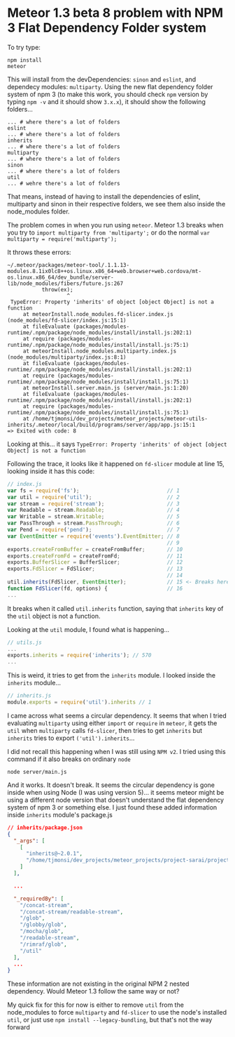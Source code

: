 # Meteor 1.3 beta 8 problem with NPM 3 Flat Dependency Folder system

To try type:
```
npm install
meteor
```

This will install from the devDependencies: `sinon` and `eslint`, and dependecy modules: `multiparty`. Using the new flat dependency folder system of npm 3 (to make this work, you should check `npm` version by typing `npm -v` and it should show `3.x.x`), it should show the following folders...

```
... # where there's a lot of folders
eslint
... # where there's a lot of folders
inherits
... # where there's a lot of folders
multiparty
... # where there's a lot of folders
sinon
... # where there's a lot of folders
util
... # wehre there's a lot of folders
``` 

That means, instead of having to install the dependencies of eslint, multiparty and sinon in their respective folders, we see them also inside the node_modules folder.

The problem comes in when you run using `meteor`. Meteor 1.3 breaks when you try to `import multiparty from 'multiparty';` or do the normal `var multiparty = require('multiparty');`

It throws these errors:

```
~/.meteor/packages/meteor-tool/.1.1.13-modules.8.1ix0lc8++os.linux.x86_64+web.browser+web.cordova/mt-os.linux.x86_64/dev_bundle/server-lib/node_modules/fibers/future.js:267
           throw(ex);
                   ^
 TypeError: Property 'inherits' of object [object Object] is not a function
     at meteorInstall.node_modules.fd-slicer.index.js (node_modules/fd-slicer/index.js:15:1)
     at fileEvaluate (packages/modules-runtime/.npm/package/node_modules/install/install.js:202:1)
     at require (packages/modules-runtime/.npm/package/node_modules/install/install.js:75:1)
     at meteorInstall.node_modules.multiparty.index.js (node_modules/multiparty/index.js:8:1)
     at fileEvaluate (packages/modules-runtime/.npm/package/node_modules/install/install.js:202:1)
     at require (packages/modules-runtime/.npm/package/node_modules/install/install.js:75:1)
     at meteorInstall.server.main.js (server/main.js:1:20)
     at fileEvaluate (packages/modules-runtime/.npm/package/node_modules/install/install.js:202:1)
     at require (packages/modules-runtime/.npm/package/node_modules/install/install.js:75:1)
     at /home/tjmonsi/dev_projects/meteor_projects/meteor-utils-inherits/.meteor/local/build/programs/server/app/app.js:15:1
=> Exited with code: 8
```

Looking at this... it says `TypeError: Property 'inherits' of object [object Object] is not a function`

Following the trace, it looks like it happened on `fd-slicer` module at line 15, looking inside it has this code:

```javascript
// index.js
var fs = require('fs');                            // 1
var util = require('util');                        // 2
var stream = require('stream');                    // 3
var Readable = stream.Readable;                    // 4
var Writable = stream.Writable;                    // 5
var PassThrough = stream.PassThrough;              // 6
var Pend = require('pend');                        // 7
var EventEmitter = require('events').EventEmitter; // 8
                                                   // 9
exports.createFromBuffer = createFromBuffer;       // 10
exports.createFromFd = createFromFd;               // 11
exports.BufferSlicer = BufferSlicer;               // 12
exports.FdSlicer = FdSlicer;                       // 13
                                                   // 14
util.inherits(FdSlicer, EventEmitter);             // 15 <- Breaks here
function FdSlicer(fd, options) {                   // 16
...
```

It breaks when it called `util.inherits` function, saying that `inherits` key of the `util` object is not a function. 

Looking at the `util` module, I found what is happening...

```javascript
// utils.js
...
exports.inherits = require('inherits'); // 570
...
```

This is weird, it tries to get from the `inherits` module. I looked inside the `inherits` module...

```javascript
// inherits.js
module.exports = require('util').inherits // 1
```

I came across what seems a circular dependency. It seems that when I tried evaluating `multiparty` using either `import` or `require` in `meteor`, it gets the `util` when `multiparty` calls `fd-slicer`, then tries to get `inherits` but `inherits` tries to export `('util').inherits`...

I did not recall this happening when I was still using `NPM v2`. I tried using this command if it also breaks on ordinary `node`

```
node server/main.js
```

And it works. It doesn't break. It seems the circular dependency is gone inside when using Node (I was using version 5)... it seems meteor might be using a different node version that doesn't understand the flat dependency system of npm 3 or something else. I just found these added information inside `inherits` module's package.js

```json
// inherits/package.json
{
  "_args": [
    [
      "inherits@~2.0.1",
      "/home/tjmonsi/dev_projects/meteor_projects/project-sarai/project-sarai/node_modules/readable-stream"
    ]
  ],

  ...

  "_requiredBy": [
    "/concat-stream",
    "/concat-stream/readable-stream",
    "/glob",
    "/globby/glob",
    "/mocha/glob",
    "/readable-stream",
    "/rimraf/glob",
    "/util"
  ],
  ...
}
```

These information are not existing in the original NPM 2 nested dependency. Would Meteor 1.3 follow the same way or not?

My quick fix for this for now is either to remove `util` from the node_modules to force `multiparty` and `fd-slicer` to use the node's installed `util`, or just use `npm install --legacy-bundling`, but that's not the way forward
